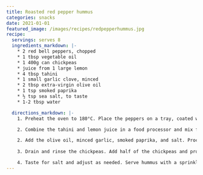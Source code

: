 ```yaml
---
title: Roasted red pepper hummus
categories: snacks
date: 2021-01-01
featured_image: /images/recipes/redpepperhummus.jpg
recipe:
  servings: serves 8
  ingredients_markdown: |-
    * 2 red bell peppers, chopped
    * 1 tbsp vegetable oil
    * 1 400g can chickpeas
    * juice from 1 large lemon
    * 4 tbsp tahini
    * 1 small garlic clove, minced
    * 2 tbsp extra-virgin olive oil
    * 1 tsp smoked paprika
    * ½ tsp sea salt, to taste
    * 1-2 tbsp water

  directions_markdown: |-
    1. Preheat the oven to 180°C. Place the peppers on a tray, coated with the oil. Roast for 15 mins, until starting to brown at the edges. Remove from the oven and allow to cool.

    2. Combine the tahini and lemon juice in a food processor and mix for 1 minute. Scrape the sides of the bowl then process for 30 more seconds.

    2. Add the olive oil, minced garlic, smoked paprika, and salt. Process for 30 seconds, scrape down the sides, then process another 30 seconds. Add the roasted peppers, and process for 30 seconds, until well blended.
    
    3. Drain and rinse the chickpeas. Add half of the chickpeas and process for 1 minute. Scrape the sides of the bowl, then add remaining chickpeas and process until thick and quite smooth, about 1 to 2 minutes. Gradually add a tbsp water and process, until it reaches the desired consistency.

    4. Taste for salt and adjust as needed. Serve hummus with a sprinkle of paprika. Store in an airtight container and refrigerate for up to one week.
---
```

